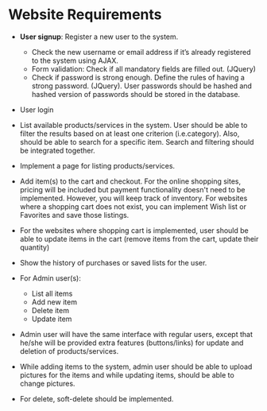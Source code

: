 Website Requirements
=====================

- **User signup**: Register a new user to the system.
  - Check the new username or email address if it’s already registered to the system using AJAX.
  - Form validation: Check if all mandatory fields are filled out. (JQuery)
  - Check if password is strong enough. Define the rules of having a strong password. (JQuery). User passwords should be hashed and hashed version of passwords should be stored in the database.
- User login
- List available products/services in the system. User should be able to filter the results based on at least one criterion (i.e.category). Also, should be able to search for a specific item. Search and filtering should be integrated together.
- Implement a page for listing products/services.
- Add item(s) to the cart and checkout. For the online shopping sites, pricing will be included but payment functionality doesn't need to be implemented. However, you will keep track of inventory. For websites where a shopping cart does not exist, you can implement Wish list or Favorites and save those listings.
- For the websites where shopping cart is implemented, user should be able to update items in the cart (remove items from the cart, update their quantity)
- Show the history of purchases or saved lists for the user.
- For Admin user(s):
  - List all items
  - Add new item
  - Delete item
  - Update item

- Admin user will have the same interface with regular users, except that he/she will be provided extra features (buttons/links) for update and deletion of products/services.

- While adding items to the system, admin user should be able to upload pictures for the items and while updating items, should be able to change pictures.

- For delete, soft-delete should be implemented.
